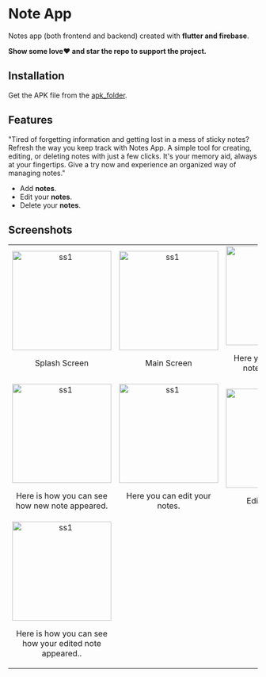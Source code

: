 # Note App
Notes app (both frontend and backend) created with **flutter and firebase**.

**Show some love❤️ and star the repo to support the project.**

## Installation

Get the APK file from the [apk_folder](https://github.com/osamajaved07/Notes-App/tree/master/apk_folder).

## Features
"Tired of forgetting information and getting lost in a mess of sticky notes? Refresh the way you keep track with Notes App. A simple tool for creating, editing, or deleting notes with just a few clicks. It's your memory aid, always at your fingertips. Give a try now and experience an organized way of managing notes."
- Add **notes**.
- Edit your **notes**.
- Delete your **notes**.

## Screenshots
<table>
  <tr>
    <td align="center">
      <img src="https://github.com/osamajaved07/Notes-App/assets/143210389/6f53f1f0-f670-4fd0-8c51-4648f5e5257d" alt="ss1" width="200"/>
      <p>Splash Screen</p>
    </td>
    <td align="center">
      <img src="https://github.com/osamajaved07/Notes-App/assets/143210389/d8cdaa09-028a-48af-ba5a-53c1a1770cb3" alt="ss1" width="200"/>
      <p>Main Screen</p>
    </td>
    <td align="center">
      <img src="https://github.com/osamajaved07/Notes-App/assets/143210389/231eb17a-ff95-4107-99ff-bf89bda7dc51" alt="ss1" width="200"/>
      <p>Here you can add new notes and save it.</p>
    </td>
  </tr>
  <tr>
    <td align="center">
      <img src="https://github.com/osamajaved07/Notes-App/assets/143210389/d5ca8269-883d-4628-9d15-46f44fcc289b" alt="ss1" width="200"/>
      <p>Here is how you can see how new note appeared.</p>
    </td>
    <td align="center">
      <img src="https://github.com/osamajaved07/Notes-App/assets/143210389/808669ce-8339-4ab8-86fd-25f5683a319a" alt="ss1" width="200"/>
      <p>Here you can edit your notes.</p>
    </td>
    <td align="center">
      <img src="https://github.com/osamajaved07/Notes-App/assets/143210389/9638ae91-3172-436a-8473-207741324a09" alt="ss1" width="200"/>
      <p>Edit your notes.</p>
    </td>
    </tr>

  <tr>
    <td align="center">
      <img src="https://github.com/osamajaved07/Notes-App/assets/143210389/db8e88f4-70a9-44b2-8079-2f8a1943e6f4" alt="ss1" width="200"/>
      <p>Here is how you can see how your edited note appeared..</p>
    </td>
  </tr>
   
</table>
</div>
